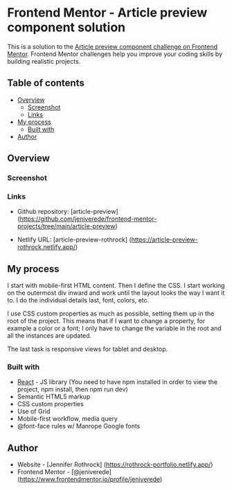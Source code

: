 # Frontend Mentor - Article preview component solution

This is a solution to the [Article preview component challenge on Frontend Mentor](https://www.frontendmentor.io/challenges/article-preview-component-dYBN_pYFT). Frontend Mentor challenges help you improve your coding skills by building realistic projects. 

## Table of contents

- [Overview](#overview)
  - [Screenshot](#screenshot)
  - [Links](#links)
- [My process](#my-process)
  - [Built with](#built-with)
- [Author](#author)

## Overview

### Screenshot

<!-- ![](./public/images/article-preview.jpg) -->

### Links

- Github repository: [article-preview]
  (https://github.com/jeniverede/frontend-mentor-projects/tree/main/article-preview)

- Netlify URL: [article-preview-rothrock]
  (https://article-preview-rothrock.netlify.app/)

## My process

I start with mobile-first HTML content. Then I define the CSS. I start working on the outermost div inward and work until the layout looks the way I want it to. I do the individual details last, font, colors, etc.

I use CSS custom properties as much as possible, setting them up in the root of the project.
This means that if I want to change a property, for example a color or a font; I only
have to change the variable in the root and all the instances are updated.

The last task is responsive views for tablet and desktop.

### Built with

- [React](https://reactjs.org/) - JS library (You need to have npm installed in order to view the project, npm install, then npm run dev)
- Semantic HTML5 markup
- CSS custom properties
- Use of Grid
- Mobile-first workflow, media query
- @font-face rules w/ Manrope Google fonts

## Author

- Website - [Jennifer Rothrock]
  (https://rothrock-portfolio.netlify.app/)
- Frontend Mentor - [@jeniverede]
  (https://www.frontendmentor.io/profile/jeniverede)